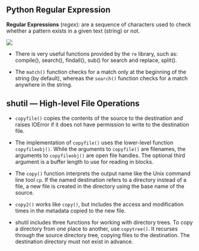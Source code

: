 ## Python Regular Expression

**Regular Expressions** (*regex*): are a sequence of characters used to check whether a pattern exists in a given text (string) or not. 

![](https://miro.medium.com/max/2964/1*hjsbL45MhT2Tw5DGAYoAUg.png)

- There is very useful functions provided by the `re` library, such as: compile(), search(), findall(), sub() for search and replace, split().

- The `match()` function checks for a match only at the beginning of the string (by default), whereas the `search()` function checks for a match anywhere in the string.


## shutil — High-level File Operations

- `copyfile()` copies the contents of the source to the destination and raises IOError if it does not have permission to write to the destination file.

- The implementation of `copyfile()` uses the lower-level function `copyfileobj()`. While the arguments to `copyfile()` are filenames, the arguments to `copyfileobj()` are open file handles. The optional third argument is a buffer length to use for reading in blocks.

- The `copy()` function interprets the output name like the Unix command line tool `cp`. If the named destination refers to a directory instead of a file, a new file is created in the directory using the base name of the source.

- `copy2()` works like `copy()`, but includes the access and modification times in the metadata copied to the new file.

- shutil includes three functions for working with directory trees. To copy a directory from one place to another, use `copytree()`. It recurses through the source directory tree, copying files to the destination. The destination directory must not exist in advance.